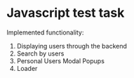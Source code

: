 # Javascript test task

Implemented functionality:
1. Displaying users through the backend
2. Search by users
3. Personal Users Modal Popups
4. Loader
